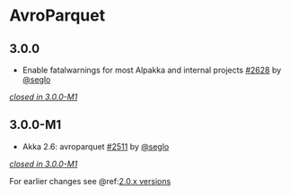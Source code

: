 # AvroParquet

## 3.0.0

- Enable fatalwarnings for most Alpakka and internal projects [#2628](https://github.com/akka/alpakka/issues/2628) by [@seglo](https://github.com/seglo)

[*closed in 3.0.0-M1*](https://github.com/akka/alpakka/issues?q=is%3Aclosed+milestone%3A3.0.0+label%3Ap%3Aavroparquet)

## 3.0.0-M1

- Akka 2.6: avroparquet [#2511](https://github.com/akka/alpakka/issues/2511) by [@seglo](https://github.com/seglo)

[*closed in 3.0.0-M1*](https://github.com/akka/alpakka/issues?q=is%3Aclosed+milestone%3A3.0.0-M1+label%3Ap%3Aavroparquet)

For earlier changes see @ref:[2.0.x versions](../2.0.x/avroparquet.md)

